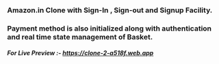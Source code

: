 ### Amazon.in Clone with Sign-In , Sign-out and Signup Facility. 

### Payment method is also initialized along with authentication and real time state management of Basket.

##### *For Live Preview :- https://clone-2-a518f.web.app*
